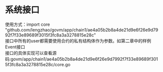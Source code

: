 # 系统接口

使用方式：import core "github.com/lengzhao/govm/app/chain1/ae4a05b2b8a4de21d9e6f26e9d7992f7f33e89689f3015f3fc8a3a3278815e28c"  
接口中所有的user都需要使用合约的私有结构体作为参数。如第二章中的样例Event接口  
接口的具体实现可以查看源码:govm/app/chain1/ae4a05b2b8a4de21d9e6f26e9d7992f7f33e89689f3015f3fc8a3a3278815e28c/core.go
